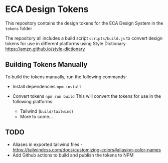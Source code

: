 # ECA Design Tokens

This repository contains the design tokens for the ECA Design System in the ``tokens`` folder

The repository all includes a build script ``scripts/build.js`` to convert design tokens for use in different platforms using Style Dictionary https://amzn.github.io/style-dictionary

## Building Tokens Manually

To build the tokens manually, run the following commands:

- Install dependencies ```npm install```

- Convert tokens ```npm run build```
  This will convert the tokens for use in the following platforms:
  - Tailwind (``build/tailwind``)
  - More to come...

## TODO 
- Aliases in exported tailwind files - https://tailwindcss.com/docs/customizing-colors#aliasing-color-names
- Add Github actions to build and publish the tokens to NPM